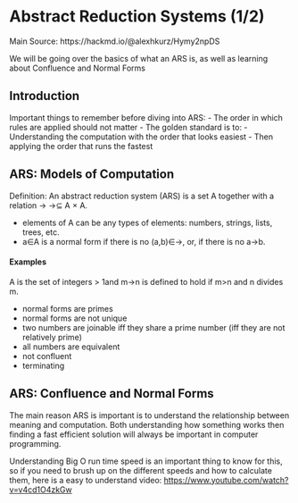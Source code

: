 <h1> Abstract Reduction Systems (1/2) </h1>
Main Source: https://hackmd.io/@alexhkurz/Hymy2npDS

We will be going over the basics of what an ARS is, as well as learning about Confluence and Normal Forms 
<h2> Introduction </h2>
Important things to remember before diving into ARS:
- The order in which rules are applied should not matter
- The golden standard is to:
  - Understanding the computation with the order that looks easiest
  - Then applying the order that runs the fastest 

<h2> ARS: Models of Computation </h2>
Definition: An abstract reduction system (ARS) is a set A together with a relation -> →⊆ A × A.

- elements of A can be any types of elements: numbers, strings, lists, trees, etc. 
- a∈A is a normal form if there is no (a,b)∈→, or, if there is no a→b. 

<h4> Examples </h4>
A is the set of integers > 1and m→n is defined to hold if m>n and n divides m.

- normal forms are primes
-  normal forms are not unique
- two numbers are joinable iff they share a prime number (iff they are not relatively prime)
- all numbers are equivalent
- not confluent
- terminating

<h2> ARS: Confluence and Normal Forms </h2>
The main reason ARS is important is to understand the relationship between meaning and computation.
Both understanding how something works then finding a fast efficient solution will always be important in computer programming. 


Understanding Big O run time speed is an important thing to know for this, so if you need to brush up on the different speeds and how to calculate them, here is a easy to understand video: https://www.youtube.com/watch?v=v4cd1O4zkGw

